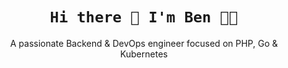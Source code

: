 <h1 align="center">
  <code>Hi there 👋 I'm Ben 👨‍💻</code>
</h1>

<p align="center">A passionate Backend & DevOps engineer focused on PHP, Go & Kubernetes</p>

<!--
**mrbenosborne/mrbenosborne** is a ✨ _special_ ✨ repository because its `README.md` (this file) appears on your GitHub profile.

Here are some ideas to get you started:

- 🔭 I’m currently working on ...
- 🌱 I’m currently learning ...
- 👯 I’m looking to collaborate on ...
- 🤔 I’m looking for help with ...
- 💬 Ask me about ...
- 📫 How to reach me: ...
- 😄 Pronouns: ...
- ⚡ Fun fact: ...
-->
